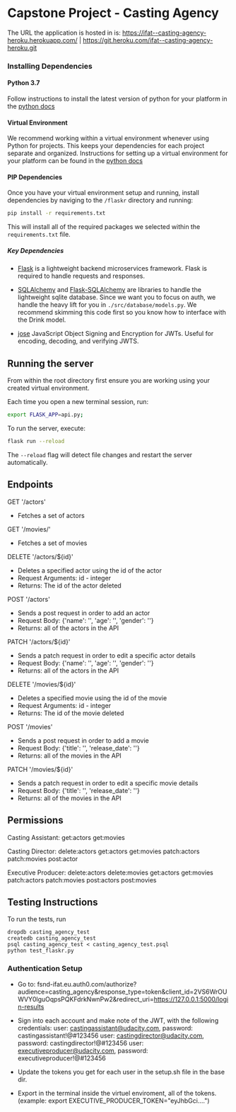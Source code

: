# Capstone Project - Casting Agency

The URL the application is hosted in is: 
https://ifat--casting-agency-heroku.herokuapp.com/ | https://git.heroku.com/ifat--casting-agency-heroku.git


### Installing Dependencies

#### Python 3.7

Follow instructions to install the latest version of python for your platform in the [python docs](https://docs.python.org/3/using/unix.html#getting-and-installing-the-latest-version-of-python)

#### Virtual Environment

We recommend working within a virtual environment whenever using Python for projects. This keeps your dependencies for each project separate and organized. Instructions for setting up a virtual environment for your platform can be found in the [python docs](https://packaging.python.org/guides/installing-using-pip-and-virtual-environments/)

#### PIP Dependencies

Once you have your virtual environment setup and running, install dependencies by naviging to the `/flaskr` directory and running:

```bash
pip install -r requirements.txt
```

This will install all of the required packages we selected within the `requirements.txt` file.

##### Key Dependencies

- [Flask](http://flask.pocoo.org/) is a lightweight backend microservices framework. Flask is required to handle requests and responses.

- [SQLAlchemy](https://www.sqlalchemy.org/) and [Flask-SQLAlchemy](https://flask-sqlalchemy.palletsprojects.com/en/2.x/) are libraries to handle the lightweight sqlite database. Since we want you to focus on auth, we handle the heavy lift for you in `./src/database/models.py`. We recommend skimming this code first so you know how to interface with the Drink model.

- [jose](https://python-jose.readthedocs.io/en/latest/) JavaScript Object Signing and Encryption for JWTs. Useful for encoding, decoding, and verifying JWTS.

## Running the server

From within the root directory first ensure you are working using your created virtual environment.

Each time you open a new terminal session, run:

```bash
export FLASK_APP=api.py;
```

To run the server, execute:

```bash
flask run --reload
```

The `--reload` flag will detect file changes and restart the server automatically.

## Endpoints

GET '/actors'
- Fetches a set of actors

GET '/movies/'
- Fetches a set of movies

DELETE '/actors/${id}'
- Deletes a specified actor using the id of the actor
- Request Arguments: id - integer
- Returns: The id of the actor deleted

POST '/actors'
- Sends a post request in order to add an actor
- Request Body: 
{'name': '',
'age': '',
'gender': ''}
- Returns: all of the actors in the API

PATCH '/actors/${id}'
- Sends a patch request in order to edit a specific actor details
- Request Body: 
{'name': '',
'age': '',
'gender': ''}
- Returns: all of the actors in the API

DELETE '/movies/${id}'
- Deletes a specified movie using the id of the movie
- Request Arguments: id - integer
- Returns: The id of the movie deleted


POST '/movies'
- Sends a post request in order to add a movie
- Request Body: 
{'title': '',
'release_date': ''}
- Returns: all of the movies in the API

PATCH '/movies/${id}'
- Sends a patch request in order to edit a specific movie details
- Request Body: 
{'title': '',
'release_date': ''}
- Returns: all of the movies in the API


## Permissions

Casting Assistant:
get:actors
get:movies

Casting Director:
delete:actors
get:actors
get:movies
patch:actors
patch:movies
post:actor

Executive Producer:
delete:actors
delete:movies
get:actors
get:movies
patch:actors
patch:movies
post:actors
post:movies


## Testing Instructions

To run the tests, run
```
dropdb casting_agency_test
createdb casting_agency_test
psql casting_agency_test < casting_agency_test.psql
python test_flaskr.py
```

### Authentication Setup

- Go to:
fsnd-ifat.eu.auth0.com/authorize?audience=casting_agency&response_type=token&client_id=2VS6WrOUWVY0lguOqpsPQKFdrkNwnPw2&redirect_uri=https://127.0.0.1:5000/login-results

- Sign into each account and make note of the JWT, with the following credentials:
	user: castingassistant@udacity.com, password: castingassistant!@#123456
	user: castingdirector@udacity.com, password: castingdirector!@#123456
	user: executiveproducer@udacity.com, password: executiveproducer!@#123456

- Update the tokens you get for each user in the setup.sh file in the base dir.
- Export in the terminal inside the virtuel enviroment, all of the tokens. (example: export EXECUTIVE_PRODUCER_TOKEN="eyJhbGci....")
